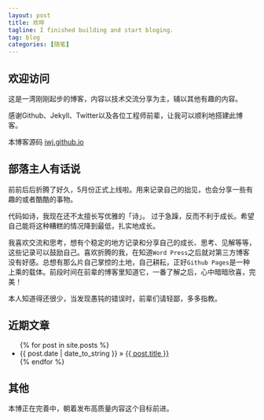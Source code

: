 ```yaml
---
layout: post
title: 欢呼
tagline: I finished building and start bloging.
tag: blog
categories: [随笔]
---
```


## 欢迎访问

这是一湾刚刚起步的博客，内容以技术交流分享为主，辅以其他有趣的内容。

感谢Github、Jekyll、Twitter以及各位工程师前辈，让我可以顺利地搭建此博客。

本博客源码 [iwj.github.io](https://github.com/iwj/iwj.github.io)

## 部落主人有话说

前前后后折腾了好久，5月份正式上线啦。用来记录自己的拙见，也会分享一些有趣的或者酷酷的事物。

代码如诗，我现在还不太擅长写优雅的「诗」。 过于急躁，反而不利于成长。希望自己能将这种糟糕的情况降到最低，扎实地成长。

我喜欢交流和思考，想有个稳定的地方记录和分享自己的成长、思考、见解等等，这些记录可以鼓励自己。喜欢折腾的我，在知道`Word Press`之后就对第三方博客没有好感。总想有那么片自己掌控的土地，自己耕耘，正好`Github Pages`是一种上乘的载体。前段时间在前辈的博客里知道它，一番了解之后，心中暗暗欣喜，完美！

本人知道得还很少，当发现愚钝的错误时，前辈们请轻鄙，多多指教。

## 近期文章

<ul>
  {% for post in site.posts %}
    <li><span>{{ post.date | date_to_string }}</span> &raquo; <a href="{{ post.url }}">{{ post.title }}</a></li>
  {% endfor %}
</ul>

## 其他

本博正在完善中，朝着发布高质量内容这个目标前进。
